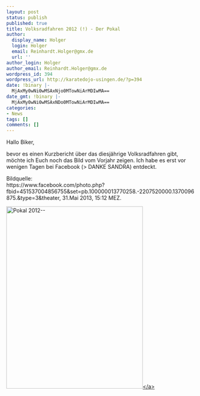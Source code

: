 ```yaml
---
layout: post
status: publish
published: true
title: Volksradfahren 2012 (!) - Der Pokal
author:
  display_name: Holger
  login: Holger
  email: Reinhardt.Holger@gmx.de
  url: ''
author_login: Holger
author_email: Reinhardt.Holger@gmx.de
wordpress_id: 394
wordpress_url: http://karatedojo-usingen.de/?p=394
date: !binary |-
  MjAxMy0wNi0wMSAxNjo0MTowNiArMDIwMA==
date_gmt: !binary |-
  MjAxMy0wNi0wMSAxNDo0MTowNiArMDIwMA==
categories:
- News
tags: []
comments: []
---
```

<p>Hallo Biker,</p>
<p>bevor es einen Kurzbericht &uuml;ber das diesj&auml;hrige Volksradfahren gibt, m&ouml;chte ich Euch noch das Bild vom Vorjahr zeigen. Ich habe es erst vor wenigen Tagen bei Facebook (> DANKE SANDRA) entdeckt. </p>
<p>Bildquelle:<br />
https:&#47;&#47;www.facebook.com&#47;photo.php?fbid=451537004856755&amp;set=pb.100000013770258.-2207520000.1370096875.&amp;type=3&amp;theater, 31.Mai 2013, 15:12 MEZ.</p>
<p><a href="http:&#47;&#47;karatedojo-usingen.de&#47;2013&#47;06&#47;01&#47;volksradfahren-2012-der-pokal&#47;pokal-2012&#47;" rel="attachment wp-att-395"><img src="http:&#47;&#47;karatedojo-usingen.de&#47;wp-content&#47;uploads&#47;2013&#47;06&#47;Pokal-2012-.jpg" alt="Pokal 2012--" width="360" height="480" class="aligncenter size-full wp-image-395" &#47;><&#47;a></p>
